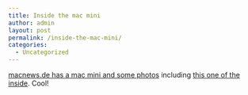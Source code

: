 ```yaml
---
title: Inside the mac mini
author: admin
layout: post
permalink: /inside-the-mac-mini/
categories:
  - Uncategorized
---
```

[macnews.de has a mac mini and some photos][1] including [this one of the inside][2]. Cool!

 [1]: http://www.macnews.de/gallery/thumbnails.php?album=16
 [2]: http://www.macnews.de/gallery/displayimage.php?album=16&pos=18